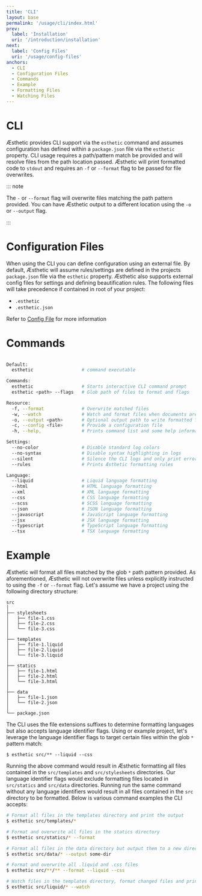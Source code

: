 ```yaml
---
title: 'CLI'
layout: base
permalink: '/usage/cli/index.html'
prev:
  label: 'Installation'
  uri: '/introduction/installation'
next:
  label: 'Config Files'
  uri: '/usage/config-files'
anchors:
  - CLI
  - Configuration Files
  - Commands
  - Example
  - Formatting Files
  - Watching Files
---
```


# CLI

Æsthetic provides CLI support via the `esthetic` command and assumes configuration has defined within a `package.json` file via the `esthetic` property. CLI usage requires a path/pattern match be provided and will resolve files from the path location passed. Æsthetic will print formatted code to `stdout` and requires an `-f` or `--format` flag to be passed for file overwrites.

::: note

The `-` or `--format` flag will overwrite files matching the path pattern provided. You can have Æsthetic output to a different location using the `-o` or `--output` flag.

:::

# Configuration Files

When using the CLI you can define configuration using an external file. By default, Æsthetic will assume rules/settings are defined in the projects `package.json` file via the `esthetic` property. Æsthetic also supports external config files for settings and defining beautification rules. The following files will take precedence if contained in root of your project:

- `.esthetic`
- `.esthetic.json`

Refer to [Config File](/usage/config-file/) for more information

# Commands

```bash

Default:
  esthetic                  # command executable

Commands:
  esthetic                  # Starts interactive CLI command prompt
  esthetic <path> --flags   # Glob path of files to format and flags

Resource:
  -f, --format              # Overwrite matched files
  -w, --watch               # Watch and format files when documents are changed
  -o, --output <path>       # Optional output path to write formatted files
  -c, --config <file>       # Provide a configuration file
  -h, --help,               # Prints command list and some help information

Settings:
  --no-color                # Disable standard log colors
  --no-syntax               # Disable syntax highlighting in logs
  --silent                  # Silence the CLI logs and only print errors
  --rules                   # Prints Æsthetic formatting rules

Language:
  --liquid                  # Liquid language formatting
  --html                    # HTML language formatting
  --xml                     # XML language formatting
  --css                     # CSS language formatting
  --scss                    # SCSS language formatting
  --json                    # JSON language formatting
  --javascript              # JavaScript language formatting
  --jsx                     # JSX language formatting
  --typescript              # TypeScript language formatting
  --tsx                     # TSX language formatting
```

# Example

Æsthetic will format all files matched by the glob `*` path pattern provided. As aforementioned, Æsthetic will not overwrite files unless explicitly instructed to using the `-f` or `--format` flag. Let's assume we have a project using the following directory structure:

```
src
│
├── stylesheets
│   ├── file-1.css
│   ├── file-2.css
│   └── file-3.css
│
├── templates
│   ├── file-1.liquid
│   ├── file-2.liquid
│   └── file-3.liquid
│
├── statics
│   ├── file-1.html
│   ├── file-2.html
│   └── file-3.html
│
├── data
│   ├── file-1.json
│   └── file-2.json
│
└── package.json

```

The CLI uses the file extensions suffixes to determine formatting languages but also accepts language identifier flags. Using or example project, let's leverage the language identifier flags to target certain files within the glob `*` pattern match:

```
$ esthetic src/** --liquid --css
```

Running the above command would result in Æsthetic formatting all files contained in the `src/templates` and `src/stylesheets` directories. Our language identifier flags would exclude formatting files located in `src/statics` and `src/data` directories. Running run the same command without any language identifiers would result in all files contained in the `src` directory to be formatted. Below is various command examples the CLI accepts:

```bash
# Format all files in the templates directory and print the output
$ esthetic src/templates/*

# Format and overwrite all files in the statics directory
$ esthetic src/statics/* --format

# Format all files in the data directory but output them to a new directory
$ esthetic src/data/* --output some-dir

# Format and overwrite all .liquid and .css files
$ esthetic src/**/** --format --liquid --css

# Watch files in the templates directory, format changed files and print output to the CLI
$ esthetic src/liquid/* --watch
```
